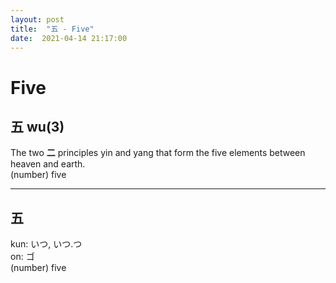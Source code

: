 ```yaml
---
layout: post
title:  "五 - Five"
date:  2021-04-14 21:17:00
---
```


# Five

## 五 wu(3)

The two **二** principles yin and yang that form the five elements between heaven and earth.  
(number) five

-----

## 五

kun: いつ, いつ.つ  
on: ゴ  
(number) five
